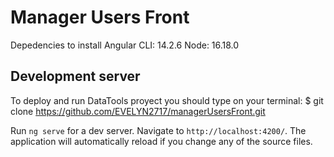 # Manager Users Front

Depedencies to install
Angular CLI: 14.2.6
Node: 16.18.0

## Development server

To deploy and run DataTools proyect you should type on your terminal:
$ git clone https://github.com/EVELYN2717/managerUsersFront.git

Run `ng serve` for a dev server. Navigate to `http://localhost:4200/`. The application will automatically reload if you change any of the source files.
